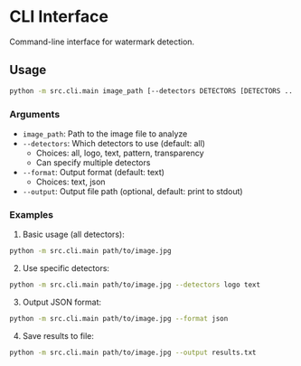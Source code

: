 # CLI Interface

Command-line interface for watermark detection.

## Usage

```bash
python -m src.cli.main image_path [--detectors DETECTORS [DETECTORS ...]] [--format FORMAT] [--output OUTPUT]
```

### Arguments

- `image_path`: Path to the image file to analyze
- `--detectors`: Which detectors to use (default: all)
  - Choices: all, logo, text, pattern, transparency
  - Can specify multiple detectors
- `--format`: Output format (default: text)
  - Choices: text, json
- `--output`: Output file path (optional, default: print to stdout)

### Examples

1. Basic usage (all detectors):
```bash
python -m src.cli.main path/to/image.jpg
```

2. Use specific detectors:
```bash
python -m src.cli.main path/to/image.jpg --detectors logo text
```

3. Output JSON format:
```bash
python -m src.cli.main path/to/image.jpg --format json
```

4. Save results to file:
```bash
python -m src.cli.main path/to/image.jpg --output results.txt
```
